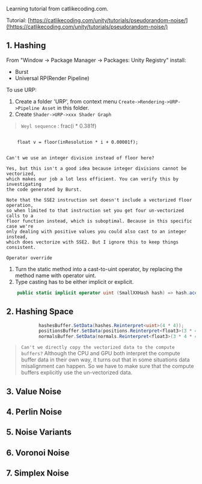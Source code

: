 Learning tutorial from catlikecoding.com.

Tutorial: [https://catlikecoding.com/unity/tutorials/pseudorandom-noise/](!https://catlikecoding.com/unity/tutorials/pseudorandom-noise/)

## 1. Hashing ##
From "Window -> Package Manager -> Packages: Unity Registry" install:
* Burst
* Universal RP(Render Pipeline) 

To use URP:
1. Create a folder 'URP', from context menu `Create->Rendering->URP->Pipeline Asset` in this folder.
2. Create `Shader->URP->xxx Shader Graph`

> `Weyl sequence` : frac(i * 0.381f)

```
    
    float v = floor(inResolution * i + 0.00001f);
    

Can't we use an integer division instead of floor here?

Yes, but this isn't a good idea because integer divisions cannot be vectorized, 
which makes our job a lot less efficient. You can verify this by investigating 
the code generated by Burst.

Note that the SSE2 instruction set doesn't include a vectorized floor operation,
so when limited to that instruction set you get four un-vectorized calls to a 
floor function instead, which is suboptimal. Because in this specific case we're 
only dealing with positive values you could also cast to an integer instead, 
which does vectorize with SSE2. But I ignore this to keep things consistent.
```

`Operator override`
1. Turn the static method into a cast-to-uint operator, by replacing the method name with operator uint.
2. Type casting has to be either implicit or explicit.
 
```C#
    public static implicit operator uint (SmallXXHash hash) => hash.accumulator;
```



## 2. Hashing Space ##

```C#
            hashesBuffer.SetData(hashes.Reinterpret<uint>(4 * 4));
            positionsBuffer.SetData(positions.Reinterpret<float3>(3 * 4 * 4));
            normalsBuffer.SetData(normals.Reinterpret<float3>(3 * 4 * 4));
```			
> `Can't we directly copy the vectorized data to the compute buffers?`
> Although the CPU and GPU both interpret the compute buffer data in their own way, it turns out that in some situations data misalignment can happen. So we have to make sure that the compute buffers explicitly use the un-vectorized data.

## 3. Value Noise ##

## 4. Perlin Noise ##

## 5. Noise Variants ##

## 6. Voronoi Noise ##

## 7. Simplex Noise ##
